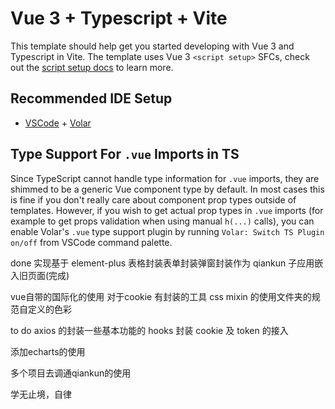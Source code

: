 # Vue 3 + Typescript + Vite

This template should help get you started developing with Vue 3 and Typescript in Vite. The template uses Vue 3 `<script setup>` SFCs, check out the [script setup docs](https://v3.vuejs.org/api/sfc-script-setup.html#sfc-script-setup) to learn more.

## Recommended IDE Setup

- [VSCode](https://code.visualstudio.com/) + [Volar](https://marketplace.visualstudio.com/items?itemName=johnsoncodehk.volar)

## Type Support For `.vue` Imports in TS

Since TypeScript cannot handle type information for `.vue` imports, they are shimmed to be a generic Vue component type by default. In most cases this is fine if you don't really care about component prop types outside of templates. However, if you wish to get actual prop types in `.vue` imports (for example to get props validation when using manual `h(...)` calls), you can enable Volar's `.vue` type support plugin by running `Volar: Switch TS Plugin on/off` from VSCode command palette.

done 实现基于 element-plus 表格封装表单封装弹窗封装作为 qiankun 子应用嵌入旧页面(完成)

vue自带的国际化的使用
对于cookie 有封装的工具 
css mixin 的使用文件夹的规范自定义的色彩

to do 
axios 的封装一些基本功能的 hooks 封装 cookie 及 token 的接入

添加echarts的使用

多个项目去调通qiankun的使用





学无止境，自律
